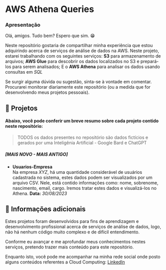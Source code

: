 # AWS Athena Queries
### Apresentação
Olá, amigos. Tudo bem? Espero que sim. 😁

Neste repositório gostaria de compartilhar minha experiência que estou adquirindo acerca de serviços de análise de dados na AWS. Neste projeto, estarei trabalhando com os seguintes serviços: **S3** para armazenamento de arquivos; **AWS Glue** para descobrir os dados localizados no S3 e prepará-los para serem analisados; E o **AWS Athena** para analisar os dados usando consultas em *SQL*

Se surgir alguma dúvida ou sugestão, sinta-se à vontade em comentar. Procurarei monitorar diariamente este repositório (ou a medida que for desenvolvendo meus projetos
pessoais).

## 🚀 Projetos
#### Abaixo, você pode conferir um breve resumo sobre cada projeto contido neste repositório:

> TODOS os dados presentes no repositório são dados fictícios e gerados por uma Inteligênia Artificial - Google Bard e ChatGPT

##### [MAIS NOVO - MAIS ANTIGO]

- **Usuarios-Empresa** <br>
Na empresa *XYZ*, há uma quantidade considerável de usuários cadastrada no sistema, estes dados podem ser visualizados por um arquivo CSV. Nele, está contido informações como: nome, sobrenome, nascimento, email, cargo. Iremos tratar estes dados e visualizá-los no Athena.
**Data:** *30/08/2023*

## 📑 Informações adicionais

Estes projetos foram desenvolvidos para fins de aprendizagem e desenvolvimento profissional acerca de serviços de análise de dados, logo, não há nenhum código muito complexo e de difícil entendimento.

Conforme eu avançar e me aprofundar meus conhecimentos nestes serviços, pretendo trazer mais conteúdo para este repositório.

Enquanto isto, você pode me acompanhar na minha rede social onde posto alguns conteúdos referentes a Cloud Computing: [LinkedIn](linkedin.com/in/vitor-silva-de-antoni/)
